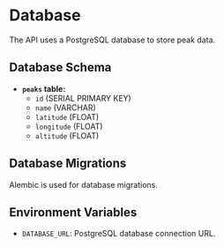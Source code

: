 # Database

The API uses a PostgreSQL database to store peak data.

## Database Schema

- **`peaks` table:**
  - `id` (SERIAL PRIMARY KEY)
  - `name` (VARCHAR)
  - `latitude` (FLOAT)
  - `longitude` (FLOAT)
  - `altitude` (FLOAT)

## Database Migrations

Alembic is used for database migrations.

## Environment Variables

- `DATABASE_URL`: PostgreSQL database connection URL.
